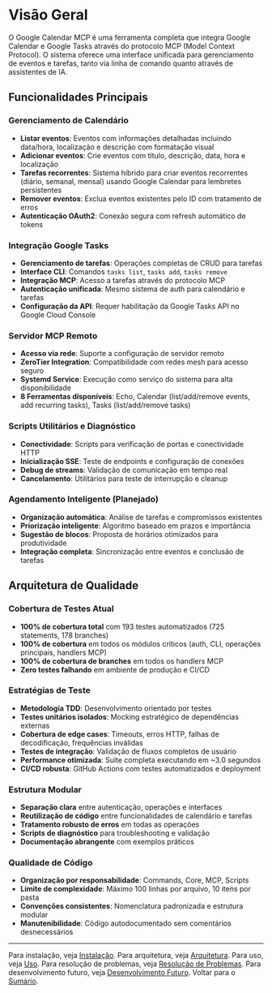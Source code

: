 # Visão Geral

O Google Calendar MCP é uma ferramenta completa que integra Google Calendar
e Google Tasks através do protocolo MCP (Model Context Protocol). O sistema
oferece uma interface unificada para gerenciamento de eventos e tarefas,
tanto via linha de comando quanto através de assistentes de IA.

## Funcionalidades Principais

### Gerenciamento de Calendário

- **Listar eventos**: Eventos com informações detalhadas incluindo data/hora,
  localização e descrição com formatação visual
- **Adicionar eventos**: Crie eventos com título, descrição, data, hora e localização
- **Tarefas recorrentes**: Sistema híbrido para criar eventos recorrentes
  (diário, semanal, mensal) usando Google Calendar para lembretes persistentes
- **Remover eventos**: Exclua eventos existentes pelo ID com tratamento de erros
- **Autenticação OAuth2**: Conexão segura com refresh automático de tokens

### Integração Google Tasks

- **Gerenciamento de tarefas**: Operações completas de CRUD para tarefas
- **Interface CLI**: Comandos `tasks list`, `tasks add`, `tasks remove`
- **Integração MCP**: Acesso a tarefas através do protocolo MCP
- **Autenticação unificada**: Mesmo sistema de auth para calendário e tarefas
- **Configuração da API**: Requer habilitação da Google Tasks API no
  Google Cloud Console

### Servidor MCP Remoto

- **Acesso via rede**: Suporte a configuração de servidor remoto
- **ZeroTier Integration**: Compatibilidade com redes mesh para acesso seguro
- **Systemd Service**: Execução como serviço do sistema para alta disponibilidade
- **8 Ferramentas disponíveis**: Echo, Calendar (list/add/remove events,
  add recurring tasks), Tasks (list/add/remove tasks)

### Scripts Utilitários e Diagnóstico

- **Conectividade**: Scripts para verificação de portas e conectividade HTTP
- **Inicialização SSE**: Teste de endpoints e configuração de conexões
- **Debug de streams**: Validação de comunicação em tempo real
- **Cancelamento**: Utilitários para teste de interrupção e cleanup

### Agendamento Inteligente (Planejado)

- **Organização automática**: Análise de tarefas e compromissos existentes
- **Priorização inteligente**: Algoritmo baseado em prazos e importância
- **Sugestão de blocos**: Proposta de horários otimizados para produtividade
- **Integração completa**: Sincronização entre eventos e conclusão de tarefas

## Arquitetura de Qualidade

### Cobertura de Testes Atual

- **100% de cobertura total** com 193 testes automatizados
  (725 statements, 178 branches)
- **100% de cobertura** em todos os módulos críticos (auth, CLI, operações
  principais, handlers MCP)
- **100% de cobertura de branches** em todos os handlers MCP
- **Zero testes falhando** em ambiente de produção e CI/CD

### Estratégias de Teste

- **Metodologia TDD**: Desenvolvimento orientado por testes
- **Testes unitários isolados**: Mocking estratégico de dependências externas
- **Cobertura de edge cases**: Timeouts, erros HTTP, falhas de decodificação,
  frequências inválidas
- **Testes de integração**: Validação de fluxos completos de usuário
- **Performance otimizada**: Suite completa executando em ~3.0 segundos
- **CI/CD robusta**: GitHub Actions com testes automatizados e deployment

### Estrutura Modular

- **Separação clara** entre autenticação, operações e interfaces
- **Reutilização de código** entre funcionalidades de calendário e tarefas
- **Tratamento robusto de erros** em todas as operações
- **Scripts de diagnóstico** para troubleshooting e validação
- **Documentação abrangente** com exemplos práticos

### Qualidade de Código

- **Organização por responsabilidade**: Commands, Core, MCP, Scripts
- **Limite de complexidade**: Máximo 100 linhas por arquivo, 10 itens por pasta
- **Convenções consistentes**: Nomenclatura padronizada e estrutura modular
- **Manutenibilidade**: Código autodocumentado sem comentários desnecessários

---
Para instalação, veja [Instalação](installation.md).
Para arquitetura, veja [Arquitetura](architecture.md).
Para uso, veja [Uso](usage.md).
Para resolução de problemas, veja [Resolução de Problemas](troubleshooting.md).
Para desenvolvimento futuro, veja [Desenvolvimento Futuro](future.md).
Voltar para o [Sumário](README.md).
